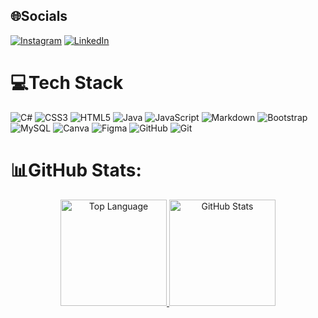 
## 🌐Socials
[![Instagram](https://img.shields.io/badge/Instagram-%23E4405F.svg?logo=Instagram&logoColor=white)](https://instagram.com/davi_bewzenko) [![LinkedIn](https://img.shields.io/badge/LinkedIn-%230077B5.svg?logo=linkedin&logoColor=white)](https://linkedin.com/in/daviBewzenko) 

# 💻Tech Stack
![C#](https://img.shields.io/badge/c%23-000000.svg?style=for-the-badge&logo=c-sharp&logoColor=blueviolet) ![CSS3](https://img.shields.io/badge/css3-000000.svg?style=for-the-badge&logo=css3&logoColor=blue) ![HTML5](https://img.shields.io/badge/html5-000000.svg?style=for-the-badge&logo=html5&logoColor=critical) ![Java](https://img.shields.io/badge/java-000000.svg?style=for-the-badge&logo=java&logoColor=white) ![JavaScript](https://img.shields.io/badge/javascript-000000.svg?style=for-the-badge&logo=javascript&logoColor=%23F7DF1E) ![Markdown](https://img.shields.io/badge/markdown-000000.svg?style=for-the-badge&logo=markdown&logoColor=white) ![Bootstrap](https://img.shields.io/badge/bootstrap-000000.svg?style=for-the-badge&logo=bootstrap&logoColor=blueviolet) ![MySQL](https://img.shields.io/badge/mysql-000000.svg?style=for-the-badge&logo=mysql&logoColor=orange) ![Canva](https://img.shields.io/badge/Canva-000000.svg?style=for-the-badge&logo=Canva&logoColor=9cf)  ![Figma](https://img.shields.io/badge/figma-000000.svg?style=for-the-badge&logo=figma&logoColor=red)  ![GitHub](https://img.shields.io/badge/GitHub-000000?style=for-the-badge&logo=github&logoColor=white) ![Git](https://img.shields.io/badge/Git-000000?style=for-the-badge&logo=git&logoColor=orange&height=170)
# 📊GitHub Stats:
<p align='center'>
<a href="https://github.com/DaviBewzenko" target="_blank">
            <img alt="Top Language" src="https://github-readme-stats.vercel.app/api?username=DaviBewzenko&show_icons=true&hide_border=true&theme=react&border_radius=0" height=170/>
            <img alt="GitHub Stats" src="https://github-readme-stats.vercel.app/api/top-langs/?username=DaviBewzenko&layout=compact&show_icons=true&hide_border=true&theme=react&border_radius=0" height=170/>
        </a>
</p>
